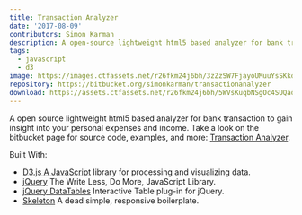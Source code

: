 ```yaml
---
title: Transaction Analyzer
date: '2017-08-09'
contributors: Simon Karman
description: A open-source lightweight html5 based analyzer for bank transaction to gain insight into your personal expenses and income.
tags:
  - javascript
  - d3
image: https://images.ctfassets.net/r26fkm24j6bh/3zZzSW7FjayoUMuuYsSKkq/09134397dec53c728f5a15613fa03b75/transactionanalyzer.png
repository: https://bitbucket.org/simonkarman/transactionanalyzer
download: https://assets.ctfassets.net/r26fkm24j6bh/5WVsKuqbNSgOc4SUQaoiC0/cfd4806680c5256bb9969428d4d6b682/simonkarman-transactionanalyzer.zip
---
```


A open source lightweight html5 based analyzer for bank transaction to gain insight into your personal expenses and income. Take a look on the bitbucket page for source code, examples, and more: [Transaction Analyzer](https://bitbucket.org/simonkarman/transactionanalyzer).

Built With:
- [D3.js A JavaScript](https://d3js.org/) library for processing and visualizing data.
- [jQuery](https://jquery.com/) The Write Less, Do More, JavaScript Library.
- [jQuery DataTables](https://datatables.net/) Interactive Table plug-in for jQuery.
- [Skeleton](http://getskeleton.com/) A dead simple, responsive boilerplate.